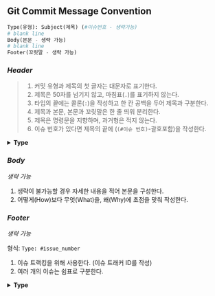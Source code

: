 ## Git Commit Message Convention

```python
Type(유형): Subject(제목) (#이슈번호 - 생략가능)
# blank line
Body(본문 - 생략 가능)
# blank line
Footer(꼬릿말 - 생략 가능)
```


### *Header*

> 1. 커밋 유형과 제목의 첫 글자는 대문자로 표기한다.
> 2. 제목은 50자를 넘기지 않고, 마침표(`.`)를 표기하지 않는다.
> 3. 타입의 끝에는 콜론(`:`)을 작성하고 한 칸 공백을 두어 제목과 구분한다.
> 4. 제목과 본문, 본문과 꼬릿말은 한 줄 띄워 분리한다.
> 5. 제목은 명령문을 지향하며, 과거형은 적지 않는다.
> 6. 이슈 번호가 있다면 제목의 끝에 (`(#이슈 번호)`-괄호포함)을 작성한다.

<details>
<summary><b>Type</b></summary>
<div markdown="1">       

|Type|Explanation|
|:---|:---|
|:sparkles: Feat|새로운 기능을 추가
|:bug: Fix|	버그를 고친 경우
|:adhesive_bandage: Chore|	간단한 수정 혹은 빌드 업데이트
|:lipstick: Design|	사용자 UI 디자인 변경
|:boom: BREAKING CHANGE|	커다란 API 변경
|:ambulance: HOTFIX|	급하게 치명적인 버그를 고쳐야하는 경우
|:pencil2: Style|	코드에 변화가 없는 수정 (코드 포맷 변경, 세미 콜론 누락, 들여쓰기 등)
|:art: Refactor|	프로덕션 코드 리팩토링 (결과의 변경 없이 코드의 구조를 재조정 / 가독성을 높여 유지보수를 하는 경우)
|:bulb: Comment|	필요한 주석 추가 및 변경
|:memo: Docs|	문서를 수정한 경우
|:wrench: Config| 설정 파일을 수정한 경우 
|:white_check_mark: Test|	테스트 코드 (테스트 추가/ 테스트 코드 리팩토링) - 프로덕션 코드 변경 없음
|:construction_worker: Build|	빌드 테스트 업데이트, 패키지 매니저 설정 - 프로덕션 코드 변경 없음
|:truck: Rename|	파일 혹은 폴더명을 수정하는 경우
|:truck: Move|	코드나 파일을 이동하는 경우
|:fire: Remove|	파일을 삭제하는 경우

</div>
</details>


### *Body*

*생략 가능*

1. 생략이 불가능할 경우 자세한 내용을 적어 본문을 구성한다.
2. 어떻게(How)보다 무엇(What)을, 왜(Why)에 초점을 맞춰 작성한다.


### *Footer*

*생략 가능*

형식: `Type: #issue_number`

1. 이슈 트랙킹을 위해 사용한다. (이슈 트래커 ID를 작성)
2. 여러 개의 이슈는 쉼표로 구분한다.

<details>
<summary><b>Type</b></summary>
<div markdown="1">       

|Type|Explanation|
|:---|:---|
|:white_check_mark: Resolves|이슈 해결
|:construction: Fixes|이슈 수정중
|:mag: Ref|참고할 이슈가 있음


</div>
</details>
